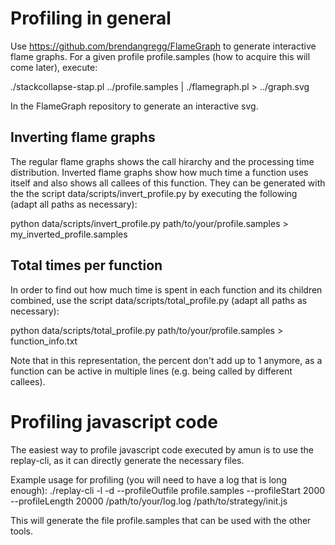 # Profiling in general
Use https://github.com/brendangregg/FlameGraph to generate interactive flame graphs.
For a given profile profile.samples (how to acquire this will come later), execute:

./stackcollapse-stap.pl ../profile.samples  | ./flamegraph.pl > ../graph.svg

In the FlameGraph repository to generate an interactive svg.

## Inverting flame graphs
The regular flame graphs shows the call hirarchy and the processing time distribution.
Inverted flame graphs show how much time a function uses itself and also shows all callees of this function.
They can be generated with the the script data/scripts/invert_profile.py by executing the following (adapt all paths as necessary):

python data/scripts/invert_profile.py path/to/your/profile.samples > my_inverted_profile.samples

## Total times per function
In order to find out how much time is spent in each function and its children combined,
use the script data/scripts/total_profile.py (adapt all paths as necessary):

python data/scripts/total_profile.py path/to/your/profile.samples > function_info.txt

Note that in this representation, the percent don't add up to 1 anymore, as a function can be active in multiple lines (e.g. being called by different callees).

# Profiling javascript code
The easiest way to profile javascript code executed by amun is to use the replay-cli, as it can directly generate the necessary files.

Example usage for profiling (you will need to have a log that is long enough):
./replay-cli -l -d --profileOutfile profile.samples --profileStart 2000 --profileLength 20000 /path/to/your/log.log /path/to/strategy/init.js

This will generate the file profile.samples that can be used with the other tools.


